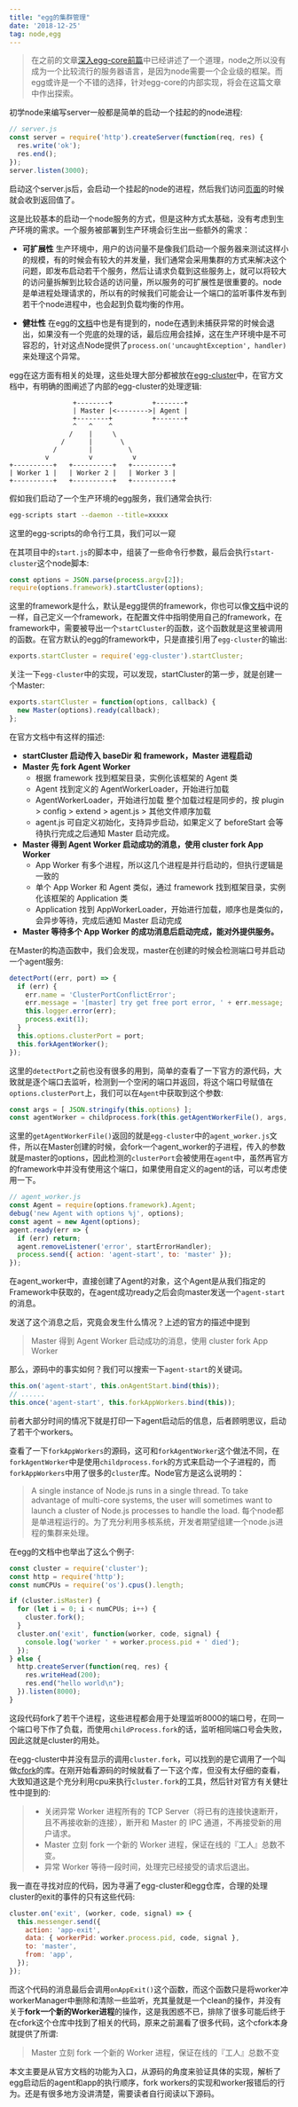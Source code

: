 ```yaml
---
title: "egg的集群管理"
date: '2018-12-25'
tag: node,egg
---
```


> 在之前的文章[深入egg-core前篇](/posts/pre-deep-into-egg-core)中已经讲述了一个道理，node之所以没有成为一个比较流行的服务器语言，是因为node需要一个企业级的框架。而egg或许是一个不错的选择，针对egg-core的内部实现，将会在这篇文章中作出探索。

初学node来编写server一般都是简单的启动一个挂起的的node进程:

```javascript
// server.js
const server = require('http').createServer(function(req, res) {
  res.write('ok');
  res.end();
});
server.listen(3000);
```

启动这个server.js后，会启动一个挂起的node的进程，然后我们访问[页面](http://localhost:3000)的时候就会收到返回值了。

这是比较基本的启动一个node服务的方式，但是这种方式太基础，没有考虑到生产环境的需求。一个服务被部署到生产环境会衍生出一些额外的需求：

- **可扩展性** 生产环境中，用户的访问量不是像我们启动一个服务器来测试这样小的规模，有的时候会有较大的并发量，我们通常会采用集群的方式来解决这个问题，即发布启动若干个服务，然后让请求负载到这些服务上，就可以将较大的访问量拆解到比较合适的访问量，所以服务的可扩展性是很重要的。node是单进程处理请求的，所以有的时候我们可能会让一个端口的监听事件发布到若干个node进程中，也会起到负载均衡的作用。

- **健壮性** 在egg的[文档](https://eggjs.org/zh-cn/core/cluster-and-ipc.html#%E8%BF%9B%E7%A8%8B%E5%AE%88%E6%8A%A4)中也是有提到的，node在遇到未捕获异常的时候会退出，如果没有一个兜底的处理的话，最后应用会挂掉，这在生产环境中是不可容忍的，针对这点Node提供了`process.on('uncaughtException', handler)`来处理这个异常。

egg在这方面有相关的处理，这些处理大部分都被放在[egg-cluster](https://github.com/eggjs/egg-cluster)中，在官方文档中，有明确的图阐述了内部的egg-cluster的处理逻辑:

```
                +--------+          +-------+
                | Master |<-------->| Agent |
                +--------+          +-------+
                ^   ^    ^
               /    |     \
             /      |       \
           /        |         \
         v          v          v
+----------+   +----------+   +----------+
| Worker 1 |   | Worker 2 |   | Worker 3 |
+----------+   +----------+   +----------+
```

假如我们启动了一个生产环境的egg服务，我们通常会执行:

```bash
egg-scripts start --daemon --title=xxxxx
```

这里的egg-scripts的命令行工具，我们可以一窥

在其项目中的`start.js`的脚本中，组装了一些命令行参数，最后会执行`start-cluster`这个node脚本:

```javascript
const options = JSON.parse(process.argv[2]);
require(options.framework).startCluster(options);
```

这里的framework是什么，默认是egg提供的framework，你也可以像[文档](https://eggjs.org/zh-cn/advanced/framework.html)中说的一样，自己定义一个framework，在配置文件中指明使用自己的framework，在framework中，需要被导出一个`startCluster`的函数，这个函数就是这里被调用的函数。在官方默认的egg的framework中，只是直接引用了`egg-cluster`的输出:

```javascript
exports.startCluster = require('egg-cluster').startCluster;
```

关注一下`egg-cluster`中的实现，可以发现，startCluster的第一步，就是创建一个Master:

```javascript
exports.startCluster = function(options, callback) {
  new Master(options).ready(callback);
};
```

在官方文档中有这样的描述:

- **startCluster 启动传入 baseDir 和 framework，Master 进程启动**
- **Master 先 fork Agent Worker**
  - 根据 framework 找到框架目录，实例化该框架的 Agent 类
  - Agent 找到定义的 AgentWorkerLoader，开始进行加载
  - AgentWorkerLoader，开始进行加载 整个加载过程是同步的，按 plugin > config > extend > agent.js > 其他文件顺序加载
  - agent.js 可自定义初始化，支持异步启动，如果定义了 beforeStart 会等待执行完成之后通知 Master 启动完成。
- **Master 得到 Agent Worker 启动成功的消息，使用 cluster fork App Worker**
  - App Worker 有多个进程，所以这几个进程是并行启动的，但执行逻辑是一致的
  - 单个 App Worker 和 Agent 类似，通过 framework 找到框架目录，实例化该框架的 Application 类
  - Application 找到 AppWorkerLoader，开始进行加载，顺序也是类似的，会异步等待，完成后通知 Master 启动完成
- **Master 等待多个 App Worker 的成功消息后启动完成，能对外提供服务。**

在Master的构造函数中，我们会发现，master在创建的时候会检测端口号并启动一个agent服务:

```javascript
detectPort((err, port) => {
  if (err) {
    err.name = 'ClusterPortConflictError';
    err.message = '[master] try get free port error, ' + err.message;
    this.logger.error(err);
    process.exit(1);
  }
  this.options.clusterPort = port;
  this.forkAgentWorker();
});
```

这里的`detectPort`之前也没有很多的用到，简单的查看了一下官方的源代码，大致就是逐个端口去监听，检测到一个空闲的端口并返回，将这个端口号赋值在`options.clusterPort`上，我们可以在`Agent`中获取到这个参数:

```javascript
const args = [ JSON.stringify(this.options) ];
const agentWorker = childprocess.fork(this.getAgentWorkerFile(), args, opt);
```

这里的`getAgentWorkerFile()`返回的就是`egg-cluster`中的`agent_worker.js`文件，所以在Master创建的时候，会fork一个agent_worker的子进程，传入的参数就是master的options，因此检测的`clusterPort`会被使用在`agent`中，虽然再官方的framework中并没有使用这个端口，如果使用自定义的agent的话，可以考虑使用一下。

```javascript
// agent_worker.js
const Agent = require(options.framework).Agent;
debug('new Agent with options %j', options);
const agent = new Agent(options);
agent.ready(err => {
  if (err) return;
  agent.removeListener('error', startErrorHandler);
  process.send({ action: 'agent-start', to: 'master' });
});
```

在agent_worker中，直接创建了Agent的对象，这个Agent是从我们指定的Framework中获取的，在agent成功ready之后会向master发送一个`agent-start`的消息。

发送了这个消息之后，究竟会发生什么情况？上述的官方的描述中提到
  
  >Master 得到 Agent Worker 启动成功的消息，使用 cluster fork App Worker

那么，源码中的事实如何？我们可以搜索一下`agent-start`的关键词。

```javascript
this.on('agent-start', this.onAgentStart.bind(this));
// ......
this.once('agent-start', this.forkAppWorkers.bind(this));
```

前者大部分时间的情况下就是打印一下agent启动后的信息，后者顾明思议，启动了若干个workers。

查看了一下`forkAppWorkers`的源码，这可和`forkAgentWorker`这个做法不同，在`forkAgentWorker`中是使用`childprocess.fork`的方式来启动一个子进程的，而`forkAppWorkers`中用了很多的`cluster`库。Node官方是这么说明的：

> A single instance of Node.js runs in a single thread. To take advantage of multi-core systems, the user will sometimes want to launch a cluster of Node.js processes to handle the load.
> 每个node都是单进程运行的。为了充分利用多核系统，开发者期望组建一个node.js进程的集群来处理。

在egg的文档中也举出了这么个例子:

```javascript
const cluster = require('cluster');
const http = require('http');
const numCPUs = require('os').cpus().length;

if (cluster.isMaster) {
  for (let i = 0; i < numCPUs; i++) {
    cluster.fork();
  }
  cluster.on('exit', function(worker, code, signal) {
    console.log('worker ' + worker.process.pid + ' died');
  });
} else {
  http.createServer(function(req, res) {
    res.writeHead(200);
    res.end("hello world\n");
  }).listen(8000);
}
```

这段代码fork了若干个进程，这些进程都会用于处理监听8000的端口号，在同一个端口号下作了负载，而使用`childProcess.fork`的话，监听相同端口号会失败，因此这就是cluster的用处。

在egg-cluster中并没有显示的调用`cluster.fork`，可以找到的是它调用了一个叫做[cfork](https://github.com/node-modules/cfork)的库。在刚开始看源码的时候就看了一下这个库，但没有太仔细的查看，大致知道这是个充分利用cpu来执行`cluster.fork`的工具，然后针对官方有关健壮性中提到的:

> - 关闭异常 Worker 进程所有的 TCP Server（将已有的连接快速断开，且不再接收新的连接），断开和 Master 的 IPC 通道，不再接受新的用户请求。
> - Master 立刻 fork 一个新的 Worker 进程，保证在线的『工人』总数不变。
> - 异常 Worker 等待一段时间，处理完已经接受的请求后退出。

我一直在寻找对应的代码，因为寻遍了egg-cluster和egg仓库，合理的处理cluster的exit的事件的只有这些代码:

```javascript
cluster.on('exit', (worker, code, signal) => {
  this.messenger.send({
    action: 'app-exit',
    data: { workerPid: worker.process.pid, code, signal },
    to: 'master',
    from: 'app',
  });
});
```

而这个代码的消息最后会调用`onAppExit()`这个函数，而这个函数只是将worker冲workerManager中删除和清除一些监听，充其量就是一个clean的操作，并没有关于**fork一个新的Worker进程**的操作，这是我困惑不已，排除了很多可能后终于在cfork这个仓库中找到了相关的代码，原来之前漏看了很多代码，这个cfork本身就提供了所谓:

> Master 立刻 fork 一个新的 Worker 进程，保证在线的『工人』总数不变

本文主要是从官方文档的功能为入口，从源码的角度来验证具体的实现，解析了egg启动后的agent和app的执行顺序，fork workers的实现和worker报错后的行为。还是有很多地方没讲清楚，需要读者自行阅读以下源码。
